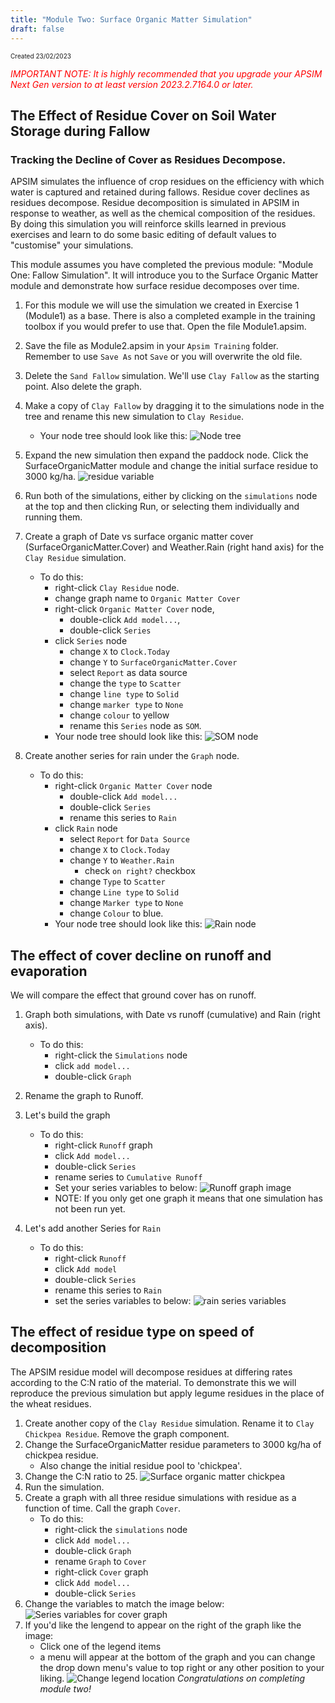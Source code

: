 ```yaml
---
title: "Module Two: Surface Organic Matter Simulation"
draft: false
---
```

<p style="font-size: 10px">Created 23/02/2023</p>

<em style="color: red"> IMPORTANT NOTE: It is highly recommended that you upgrade your APSIM Next Gen version to at least version 2023.2.7164.0 or later.</em>

## The Effect of Residue Cover on Soil Water Storage during Fallow
### Tracking the Decline of Cover as Residues Decompose.

APSIM simulates the influence of crop residues on the efficiency with which water is captured and retained during fallows. 
Residue cover declines as residues decompose. 
Residue decomposition is simulated in APSIM in response to weather, as well as the chemical composition of the residues. 
By doing this simulation you will reinforce skills learned in previous exercises and learn to do some basic editing of default values to "customise" your simulations.

This module assumes you have completed the previous module: "Module One: Fallow Simulation". It will introduce you to the Surface Organic Matter module and demonstrate how surface residue decomposes over time.

1. For this module we will use the simulation we created in Exercise 1 (Module1) as a base. 
There is also a completed example in the training toolbox if you would prefer to use that. Open the file Module1.apsim.

2. Save the file as Module2.apsim in your `Apsim Training` folder. 
Remember to use `Save As` not `Save` or you will overwrite the old file.

3. Delete the `Sand Fallow` simulation. We'll use `Clay Fallow` as the starting point. Also delete the graph.

4. Make a copy of `Clay Fallow` by dragging it to the simulations node in the tree and rename this new simulation to `Clay Residue`.
	- Your node tree should look like this:
	![Node tree](/images/moduleTwoImages/step1.png)

5. Expand the new simulation then expand the paddock node. Click the SurfaceOrganicMatter module and change the initial surface residue to 3000 kg/ha.
![residue variable](/images/moduleTwoImages/step2.png)

6. Run both of the simulations, either by clicking on the `simulations` node at the top and then clicking Run, or selecting them individually and running them.

7. Create a graph of Date vs surface organic matter cover (SurfaceOrganicMatter.Cover) and Weather.Rain (right hand axis) for the `Clay Residue` simulation. 
	- To do this:
		- right-click `Clay Residue` node.
		- change graph name to `Organic Matter Cover` 
		- right-click `Organic Matter Cover` node, 
			- double-click `Add model...`, 
			- double-click `Series` 
		- click `Series` node
			- change `X` to `Clock.Today` 
			- change `Y` to `SurfaceOrganicMatter.Cover`
			- select `Report` as data source
			- change the `type` to `Scatter`
			- change `line type` to `Solid`
			- change `marker type` to `None`
			- change `colour` to yellow
			- rename this `Series` node as `SOM`.
		- Your node tree should look like this:
		![SOM node](/images/moduleTwoImages/step3.png)
8. Create another series for rain under the `Graph` node. 
	- To do this:
		- right-click `Organic Matter Cover` node
			- double-click `Add model...`
			- double-click `Series`
			- rename this series to `Rain`
		- click `Rain` node
			- select `Report` for `Data Source`
			- change `X` to `Clock.Today`
			- change `Y` to `Weather.Rain`
				- check `on right?` checkbox
			- change `Type` to `Scatter`
			- change `Line type` to `Solid`
			- change `Marker type` to `None`
			- change `Colour` to blue.
		- Your node tree should look like this:
		![Rain node](/images/moduleTwoImages/step4.png)

## The effect of cover decline on runoff and evaporation

We will compare the effect that ground cover has on runoff. 

1. Graph both simulations, with Date vs runoff (cumulative) and Rain (right axis). 
	- To do this:
		- right-click the `Simulations` node
		- click `add model...`
		- double-click `Graph`
2. Rename the graph to Runoff. 
3. Let's build the graph
	- To do this:
		- right-click `Runoff` graph
		- click `Add model...`
		- double-click `Series`
		- rename series to `Cumulative Runoff`
		- Set your series variables to below:
		![Runoff graph image](/images/moduleTwoImages/step5.png)
		- NOTE: If you only get one graph it means that one simulation has not been run yet. 

4. Let's add another Series for `Rain`
	- To do this:
		- right-click `Runoff`
		- click `Add model`
		- double-click `Series`
		- rename this series to `Rain`
		- set the series variables to below:
		![rain series variables](/images/moduleTwoImages/step6.png)

## The effect of residue type on speed of decomposition

The APSIM residue model will decompose residues at differing rates according to the C:N ratio of the material. 
To demonstrate this we will reproduce the previous simulation but apply legume residues in the place of the wheat residues.

1. Create another copy of the `Clay Residue` simulation. Rename it to `Clay Chickpea Residue`. Remove the graph component.
2. Change the SurfaceOrganicMatter residue parameters to 3000 kg/ha of chickpea residue. 
	- Also change the initial residue pool to 'chickpea'.
3. Change the C:N ratio to 25.
![Surface organic matter chickpea](/images/moduleTwoImages/step7.png)
4. Run the simulation.
5. Create a graph with all three residue simulations with residue as a function of time. Call the graph `Cover`.
	- To do this:
		- right-click the `simulations` node
		- click `Add model...`
		- double-click `Graph`
		- rename `Graph` to `Cover`
		- right-click `Cover` graph
		- click `Add model...`
		- double-click `Series`
6. Change the variables to match the image below:
![Series variables for cover graph](/images/moduleTwoImages/step8.png)
7. If you'd like the lengend to appear on the right of the graph like the image:
	- Click one of the legend items
	- a menu will appear at the bottom of the graph and you can change the drop down menu's value to top right or any other position to your liking.
	![Change legend location](/images/moduleTwoImages/step9.png)
	*Congratulations on completing module two!*

